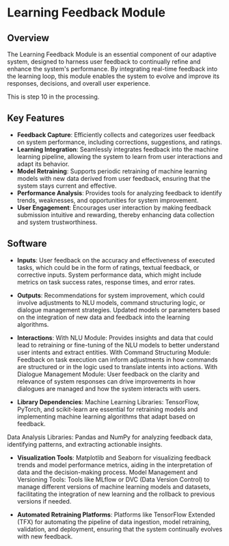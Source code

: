 # Learning Feedback Module

## Overview
The Learning Feedback Module is an essential component of our adaptive system, designed to harness user feedback to continually refine and enhance the system's performance. By integrating real-time feedback into the learning loop, this module enables the system to evolve and improve its responses, decisions, and overall user experience.

This is step 10 in the processing.

## Key Features
- **Feedback Capture**: Efficiently collects and categorizes user feedback on system performance, including corrections, suggestions, and ratings.
- **Learning Integration**: Seamlessly integrates feedback into the machine learning pipeline, allowing the system to learn from user interactions and adapt its behavior.
- **Model Retraining**: Supports periodic retraining of machine learning models with new data derived from user feedback, ensuring that the system stays current and effective.
- **Performance Analysis**: Provides tools for analyzing feedback to identify trends, weaknesses, and opportunities for system improvement.
- **User Engagement**: Encourages user interaction by making feedback submission intuitive and rewarding, thereby enhancing data collection and system trustworthiness.

## Software 
- **Inputs**: 
User feedback on the accuracy and effectiveness of executed tasks, which could be in the form of ratings, textual feedback, or corrective inputs.
System performance data, which might include metrics on task success rates, response times, and error rates.

- **Outputs**: 
Recommendations for system improvement, which could involve adjustments to NLU models, command structuring logic, or dialogue management strategies.
Updated models or parameters based on the integration of new data and feedback into the learning algorithms.

- **Interactions**: 
With NLU Module: Provides insights and data that could lead to retraining or fine-tuning of the NLU models to better understand user intents and extract entities.
With Command Structuring Module: Feedback on task execution can inform adjustments in how commands are structured or in the logic used to translate intents into actions.
With Dialogue Management Module: User feedback on the clarity and relevance of system responses can drive improvements in how dialogues are managed and how the system interacts with users.

- **Library Dependencies**: 
Machine Learning Libraries: TensorFlow, PyTorch, and scikit-learn are essential for retraining models and implementing machine learning algorithms that adapt based on feedback.

Data Analysis Libraries: Pandas and NumPy for analyzing feedback data, identifying patterns, and extracting actionable insights.

- **Visualization Tools**: 
Matplotlib and Seaborn for visualizing feedback trends and model performance metrics, aiding in the interpretation of data and the decision-making process.
Model Management and Versioning Tools: Tools like MLflow or DVC (Data Version Control) to manage different versions of machine learning models and datasets, facilitating the integration of new learning and the rollback to previous versions if needed.

- **Automated Retraining Platforms**: 
Platforms like TensorFlow Extended (TFX) for automating the pipeline of data ingestion, model retraining, validation, and deployment, ensuring that the system continually evolves with new feedback.